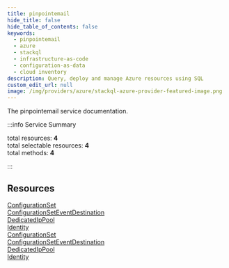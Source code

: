 ```yaml
---
title: pinpointemail
hide_title: false
hide_table_of_contents: false
keywords:
  - pinpointemail
  - azure
  - stackql
  - infrastructure-as-code
  - configuration-as-data
  - cloud inventory
description: Query, deploy and manage Azure resources using SQL
custom_edit_url: null
image: /img/providers/azure/stackql-azure-provider-featured-image.png
---
```


The pinpointemail service documentation.

:::info Service Summary

<div class="row">
<div class="providerDocColumn">
<span>total resources:&nbsp;<b>4</b></span><br />
<span>total selectable resources:&nbsp;<b>4</b></span><br />
<span>total methods:&nbsp;<b>4</b></span><br />
</div>
</div>

:::

## Resources
<div class="row">
<div class="providerDocColumn">
<a href="/providers/azure/pinpointemail/ConfigurationSet/">ConfigurationSet</a><br />
<a href="/providers/azure/pinpointemail/ConfigurationSetEventDestination/">ConfigurationSetEventDestination</a><br />
<a href="/providers/azure/pinpointemail/DedicatedIpPool/">DedicatedIpPool</a><br />
<a href="/providers/azure/pinpointemail/Identity/">Identity</a>
</div>
<div class="providerDocColumn">
<a href="/providers/azure/pinpointemail/ConfigurationSet/">ConfigurationSet</a><br />
<a href="/providers/azure/pinpointemail/ConfigurationSetEventDestination/">ConfigurationSetEventDestination</a><br />
<a href="/providers/azure/pinpointemail/DedicatedIpPool/">DedicatedIpPool</a><br />
<a href="/providers/azure/pinpointemail/Identity/">Identity</a>
</div>
</div>